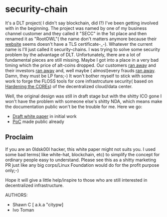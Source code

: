 # security-chain

It's a DLT project( I didn't say blockchain, did I?) I've been getting involved with in the beginning. The project was named by one of my business channel customer and they called it "SECC" in the 1st place and then renamed it as "RootOWL"( the name don't matters anymore because their [website](http://www.rootowl.com/) seems doesn't have a TLS certificate-_-). Whatever the current name is I'll just called it security-chains. I was trying to solve some security problem by the advantage of DLT. Unfortunately, there are a lot of fundamental pieces are still missing. Maybe I got into a place in a very bad timing which the price of alt-coins dropped. Our customers [ran away](https://www.youtube.com/watch?v=ig-fyQqf510) and their investors [ran away](https://www.youtube.com/watch?v=ig-fyQqf510) and, well maybe ( almost)every frauds [ran away](https://www.youtube.com/watch?v=ig-fyQqf510). Damn, they must be LP fans;-) It won't bother myself to stick with some work to forge the FLOSS tools for core infrastrcuture security( based on [Hardening the COREs](https://github.com/hardenedlinux/hardenedlinux_profiles/raw/master/slide/hardening_the_core.pdf)) of the decentralized cloud/data center.

Well, the original design was still in draft stage but with the shitty ICO gone I won't have the problem with someone else's shitty NDA, which means make the documentation public won't be the trouble for me. Here we go:

* [Draft white paper](https://github.com/hardenedlinux/security-chain/blob/master/security-chains-wp-draft.md) in initial work
* [PoC](https://github.com/root-owl?tab=repositories) made public already

## Proclaim

If you are an 0ldsk00l hacker, this white paper might not suits you. I used some bad terms( like white-hat, blockchain, etc) to simplify the concept for ordinary people easy to understand. Please see this as a shitty marketing PR just like any big corps/Linux Foundation would do for the profit purpose only;-)

Hope it will give a little help/inspire to those who are still interested in decentralized infrastructure.

AUTHORS:

* Shawn C [ a.k.a "citypw]
* Ivo Toman
